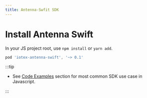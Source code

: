 ```yaml
---
title: Antenna-Swfit SDK
---
```


# Install Antenna Swift

In your JS project root, use `npm install` or `yarn add`.

```js
pod 'iotex-antenna-swift', '~> 0.1'
```

:::tip

- See [Code Examples](/developer/examples/chain-info) section for most common SDK use case in Javascript.

:::
